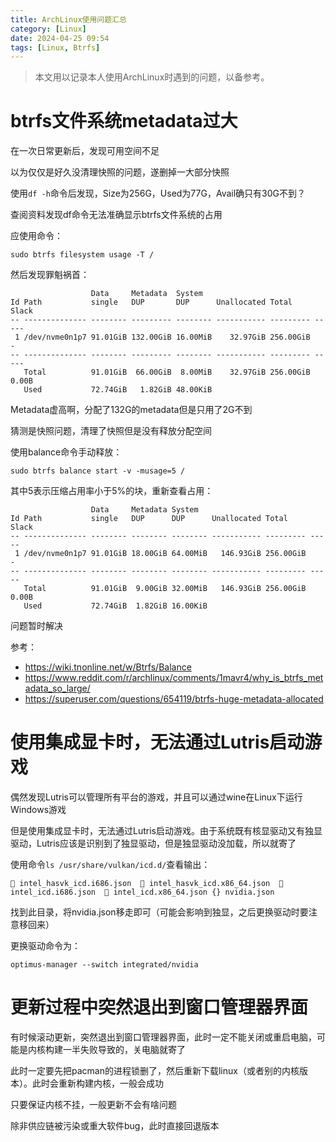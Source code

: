 ```yaml
---
title: ArchLinux使用问题汇总
category: [Linux]
date: 2024-04-25 09:54
tags: [Linux, Btrfs]
---
```


> 本文用以记录本人使用ArchLinux时遇到的问题，以备参考。

# btrfs文件系统metadata过大

在一次日常更新后，发现可用空间不足

以为仅仅是好久没清理快照的问题，遂删掉一大部分快照

使用`df -h`命令后发现，Size为256G，Used为77G，Avail确只有30G不到？

查阅资料发现df命令无法准确显示btrfs文件系统的占用

应使用命令：

```shell
sudo btrfs filesystem usage -T /
```

然后发现罪魁祸首：

```shell
                  Data     Metadata  System
Id Path           single   DUP       DUP      Unallocated Total     Slack
-- -------------- -------- --------- -------- ----------- --------- -----
 1 /dev/nvme0n1p7 91.01GiB 132.00GiB 16.00MiB    32.97GiB 256.00GiB     -
-- -------------- -------- --------- -------- ----------- --------- -----
   Total          91.01GiB  66.00GiB  8.00MiB    32.97GiB 256.00GiB 0.00B
   Used           72.74GiB   1.82GiB 48.00KiB
```

Metadata虚高啊，分配了132G的metadata但是只用了2G不到

猜测是快照问题，清理了快照但是没有释放分配空间

使用balance命令手动释放：

```shell
sudo btrfs balance start -v -musage=5 /
```

其中5表示压缩占用率小于5%的块，重新查看占用：

```shell
                  Data     Metadata System
Id Path           single   DUP      DUP      Unallocated Total     Slack
-- -------------- -------- -------- -------- ----------- --------- -----
 1 /dev/nvme0n1p7 91.01GiB 18.00GiB 64.00MiB   146.93GiB 256.00GiB     -
-- -------------- -------- -------- -------- ----------- --------- -----
   Total          91.01GiB  9.00GiB 32.00MiB   146.93GiB 256.00GiB 0.00B
   Used           72.74GiB  1.82GiB 16.00KiB
```

问题暂时解决

参考：

- https://wiki.tnonline.net/w/Btrfs/Balance
- https://www.reddit.com/r/archlinux/comments/1mavr4/why_is_btrfs_metadata_so_large/
- https://superuser.com/questions/654119/btrfs-huge-metadata-allocated

# 使用集成显卡时，无法通过Lutris启动游戏

偶然发现Lutris可以管理所有平台的游戏，并且可以通过wine在Linux下运行Windows游戏

但是使用集成显卡时，无法通过Lutris启动游戏。由于系统既有核显驱动又有独显驱动，Lutris应该是识别到了独显驱动，但是独显驱动没加载，所以就寄了

使用命令`ls /usr/share/vulkan/icd.d/`查看输出：

```shell
 intel_hasvk_icd.i686.json   intel_hasvk_icd.x86_64.json   intel_icd.i686.json   intel_icd.x86_64.json {} nvidia.json
```

找到此目录，将nvidia.json移走即可（可能会影响到独显，之后更换驱动时要注意移回来）

更换驱动命令为：

```shell
optimus-manager --switch integrated/nvidia
```

# 更新过程中突然退出到窗口管理器界面

有时候滚动更新，突然退出到窗口管理器界面，此时一定不能关闭或重启电脑，可能是内核构建一半失败导致的，关电脑就寄了

此时一定要先把pacman的进程锁删了，然后重新下载linux（或者别的内核版本）。此时会重新构建内核，一般会成功

只要保证内核不挂，一般更新不会有啥问题

除非供应链被污染或重大软件bug，此时直接回退版本
